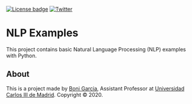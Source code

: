 [![License badge](https://img.shields.io/badge/license-Apache2-green.svg)](http://www.apache.org/licenses/LICENSE-2.0)
[![Twitter](https://img.shields.io/badge/follow-@boni_gg-green.svg)](https://twitter.com/boni_gg)

# NLP Examples

This project contains basic Natural Language Processing (NLP) examples with Python.

## About

This is a project made by [Boni Garcia], Assistant Professor at [Universidad Carlos III de Madrid]. Copyright &copy; 2020.

[Universidad Carlos III de Madrid]: https://www.it.uc3m.es/bogarcia/index.html
[Boni Garcia]: http://bonigarcia.github.io/
